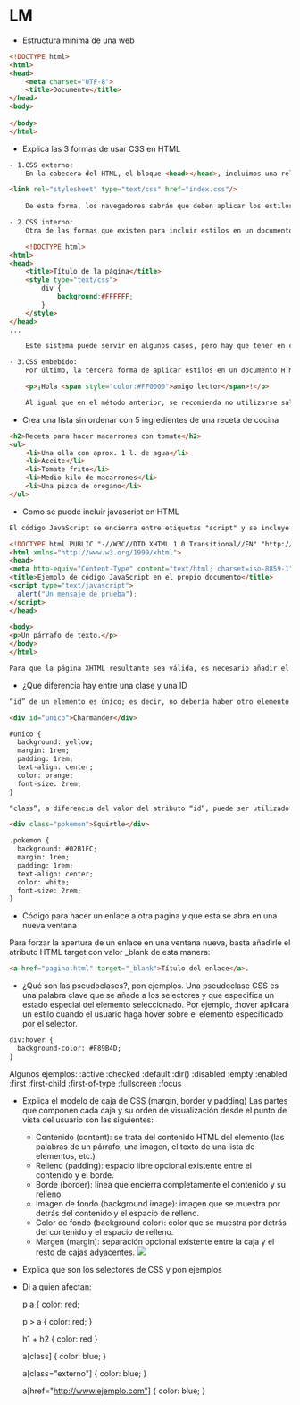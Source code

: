# LM
- Estructura mínima de una web
```html
<!DOCTYPE html>
<html>
<head>
    <meta charset="UTF-8">
    <title>Documento</title>
</head>
<body>
    
</body>
</html>
```
- Explica las 3 formas de usar CSS en HTML
```html
- 1.CSS externo:
    En la cabecera del HTML, el bloque <head></head>, incluimos una relación al archivo CSS en cuestión:

<link rel="stylesheet" type="text/css" href="index.css"/>
    
    De esta forma, los navegadores sabrán que deben aplicar los estilos de este archivo (index.css) al documento HTML actual.

- 2.CSS interno:
    Otra de las formas que existen para incluir estilos en un documento HTML es la de añadirlos directamente en la cabecera HTML del documento:

    <!DOCTYPE html>
<html>
<head>
    <title>Título de la página</title>
    <style type="text/css">
        div {
            background:#FFFFFF;
        }
    </style>
</head>
...

    Este sistema puede servir en algunos casos, pero hay que tener en cuenta que utilizándolo, arruinamos la ventaja de tener los estilos en un documento independiente

- 3.CSS embebido:
    Por último, la tercera forma de aplicar estilos en un documento HTML es hacerlo directamente en las propias etiquetas, a través del atributo style:

    <p>¡Hola <span style="color:#FF0000">amigo lector</span>!</p>

    Al igual que en el método anterior, se recomienda no utilizarse salvo casos muy específicos, ya que se pierde la independencia de la presentación y contenido.
```
- Crea una lista sin ordenar con 5 ingredientes de una receta de cocina
```html
<h2>Receta para hacer macarrones con tomate</h2>
<ul>
    <li>Una olla con aprox. 1 l. de agua</li>
    <li>Aceite</li>
    <li>Tomate frito</li>
    <li>Medio kilo de macarrones</li>
    <li>Una pizca de oregano</li>
</ul>
```
- Como se puede incluir javascript en HTML
```html
El código JavaScript se encierra entre etiquetas "script" y se incluye en cualquier parte del documento. Aunque es correcto incluir cualquier bloque de código en cualquier zona de la página,se recomienda definir el código JavaScript dentro de la cabecera del documento (dentro de la etiqueta <head>):

<!DOCTYPE html PUBLIC "-//W3C//DTD XHTML 1.0 Transitional//EN" "http://www.w3.org/TR/xhtml1/DTD/xhtml1-transitional.dtd">
<html xmlns="http://www.w3.org/1999/xhtml">
<head>
<meta http-equiv="Content-Type" content="text/html; charset=iso-8859-1" />
<title>Ejemplo de código JavaScript en el propio documento</title>
<script type="text/javascript">
  alert("Un mensaje de prueba");
</script>
</head>
 
<body>
<p>Un párrafo de texto.</p>
</body>
</html>

Para que la página XHTML resultante sea válida, es necesario añadir el atributo type a la etiqueta "script". Los valores que se incluyen en el atributo type están estandarizados y para el caso de JavaScript, el valor correcto es text/javascript.
```
- ¿Que diferencia hay entre una clase y una ID
```html
“id” de un elemento es único; es decir, no debería haber otro elemento con el mismo nombre de identificador (id) dentro de tu documento HTML.

<div id="unico">Charmander</div>

#unico {
  background: yellow;
  margin: 1rem;
  padding: 1rem;
  text-align: center;
  color: orange;
  font-size: 2rem;
}

“class”, a diferencia del valor del atributo “id”, puede ser utilizado en más de un elemento de tu documento HTML, esto nos es muy beneficioso cuando tenemos que aplicar los mismos estilos a diferentes elementos.

<div class="pokemon">Squirtle</div>

.pokemon {
  background: #02B1FC;
  margin: 1rem;
  padding: 1rem;
  text-align: center;
  color: white;
  font-size: 2rem;
}

```
- Código para hacer un enlace a otra página y que esta se abra en una nueva ventana

Para forzar la apertura de un enlace en una ventana nueva, basta añadirle el atributo HTML target con valor _blank de esta manera: 
```html
<a href="pagina.html" target="_blank">Título del enlace</a>.

```
- ¿Qué son las pseudoclases?, pon ejemplos.
Una pseudoclase CSS es una palabra clave que se añade a los selectores y que especifica un estado especial del elemento seleccionado. Por ejemplo, :hover aplicará un estilo cuando el usuario haga hover sobre el elemento especificado por el selector.
```html
div:hover {
  background-color: #F89B4D;
}
```

Algunos ejemplos:
:active
:checked
:default
:dir()
:disabled
:empty
:enabled
:first
:first-child
:first-of-type
:fullscreen
:focus

- Explica el modelo de caja de CSS (margin, border y padding)
Las partes que componen cada caja y su orden de visualización desde el punto de vista del usuario son las siguientes:

   - Contenido (content): se trata del contenido HTML del elemento (las palabras de un párrafo, una imagen, el texto de una lista               de elementos, etc.)
   - Relleno (padding): espacio libre opcional existente entre el contenido y el borde.
   - Borde (border): línea que encierra completamente el contenido y su relleno.
   - Imagen de fondo (background image): imagen que se muestra por detrás del contenido y el espacio de relleno.
   - Color de fondo (background color): color que se muestra por detrás del contenido y el espacio de relleno.
   - Margen (margin): separación opcional existente entre la caja y el resto de cajas adyacentes.
   ![](https://www.laurachuburu.com.ar/images/tutoriales/css/modelo-de-caja.png)


- Explica que son los selectores de CSS y pon ejemplos

- Di a quien afectan:

    p a { color: red;

    p > a { color: red; }

    h1 + h2 { color: red }

    a[class] { color: blue; }

    a[class="externo"] { color: blue; }

    a[href="http://www.ejemplo.com"] { color: blue; }
    
